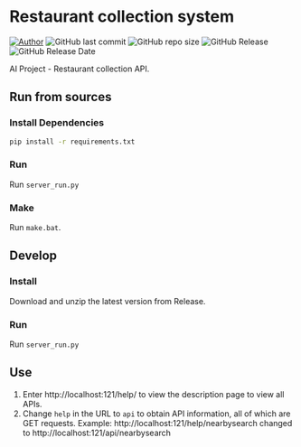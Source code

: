 # Restaurant collection system
[![Author](https://img.shields.io/badge/Author-%20WeiWen%20Wu-blue)](https://github.com/timmy90928) ![GitHub last commit](https://img.shields.io/github/last-commit/timmy90928/AI_Project) ![GitHub repo size](https://img.shields.io/github/repo-size/timmy90928/AI_Project) ![GitHub Release](https://img.shields.io/github/v/release/timmy90928/AI_Project) ![GitHub Release Date](https://img.shields.io/github/release-date/timmy90928/AI_Project)

AI Project - Restaurant collection API.

Run from sources
----------------
### Install Dependencies
```bash
pip install -r requirements.txt
```

### Run 
Run `server_run.py`

### Make
Run `make.bat`.

Develop
-------
### Install
Download and unzip the latest version from Release.

### Run 
Run `server_run.py`

Use 
---
1. Enter http://localhost:121/help/ to view the description page to view all APIs.
1. Change `help` in the URL to `api` to obtain API information, all of which are GET requests. Example: http://localhost:121/help/nearbysearch changed to http://localhost:121/api/nearbysearch